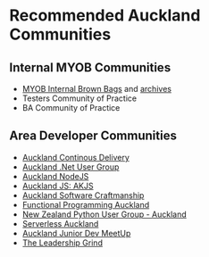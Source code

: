 # Recommended Auckland Communities

## Internal MYOB Communities

* [MYOB Internal Brown Bags](https://www.meetup.com/MYOB-Auckland-Brown-Bags/) and [archives](https://myobconfluence.atlassian.net/wiki/spaces/MA/pages/115343743/Meetups+-+Auckland)
* Testers Community of Practice
* BA Community of Practice

## Area Developer Communities

* [Auckland Continous Delivery](https://www.meetup.com/Auckland-Continuous-Delivery/)  
* [Auckland .Net User Group](https://www.meetup.com/AKL-NET/)  
* [Auckland NodeJS](https://www.meetup.com/AucklandNodeJs/)
* [Auckland JS: AKJS](https://www.meetup.com/AucklandJS/)
* [Auckland Software Craftmanship](https://www.meetup.com/auckland-software-craftsmanship/)  
* [Functional Programming Auckland](https://www.meetup.com/Functional-Programming-Auckland)  
* [New Zealand Python User Group - Auckland](https://www.meetup.com/NZPUG-Auckland/)
* [Serverless Auckland](https://www.meetup.com/Serverless-Auckland/)
* [Auckland Junior Dev MeetUp](https://www.meetup.com/JuniorDev-Auckland)
* [The Leadership Grind](https://www.meetup.com/The-Leadership-Grind/)
